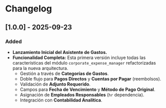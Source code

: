 # Changelog

## [1.0.0] - 2025-09-23

### Added

- **Lanzamiento Inicial del Asistente de Gastos.**
- **Funcionalidad Completa:** Esta primera versión incluye todas las características del módulo `corporate_expense_manager` refactorizadas para la nueva arquitectura.
  - Gestión a través de **Categorías de Gastos**.
  - Doble flujo para **Pagos Directos** y **Cuentas por Pagar** (reembolsos).
  - Validación de **Adjunto Requerido**.
  - Campos para **Fecha de Vencimiento** y **Método de Pago Original**.
  - Asignación de **Empleados Responsables** (`hr` dependencia).
  - Integración con **Contabilidad Analítica**.
